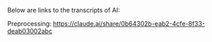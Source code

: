 Below are links to the transcripts of AI:


Preprocessing:
https://claude.ai/share/0b64302b-eab2-4cfe-8f33-deab03002abc 